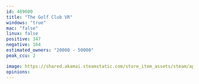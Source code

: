 ```yaml
---
id: 489600
title: "The Golf Club VR"
windows: "true"
mac: "false"
linux: false
positive: 347
negative: 164
estimated_owners: "20000 - 50000"
peak_ccu: 2

image: https://shared.akamai.steamstatic.com/store_item_assets/steam/apps/489600/header.jpg?t=1487967580
opinions:
---
```

